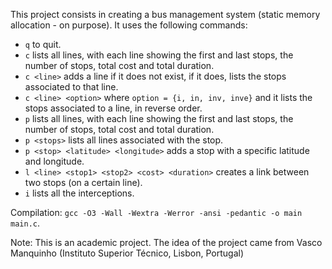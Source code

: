 This project consists in creating a bus management system (static memory allocation - on purpose). It uses the following commands:
 - `q` to quit.
 - `c` lists all lines, with each line showing the first and last stops, the number of stops,  total cost and total duration.
 - `c <line>` adds a line if it does not exist, if it does, lists the stops associated to that line.
 - `c <line> <option>` where `option = {i, in, inv, inve}` and it lists the stops associated to a line, in reverse order.
 - `p` lists all lines, with each line showing the first and last stops, the number of stops,  total cost and total duration.
 - `p <stops>` lists all lines associated with the stop.
 - `p <stop> <latitude> <longitude>` adds a stop with a specific latitude and longitude.
 - `l <line> <stop1> <stop2> <cost> <duration>` creates a link between two stops (on a certain line).
 - `i` lists all the interceptions.

Compilation: `gcc -O3 -Wall -Wextra -Werror -ansi -pedantic -o main main.c`.

Note: This is an academic project. The idea of the project came from Vasco Manquinho (Instituto Superior Técnico, Lisbon, Portugal)